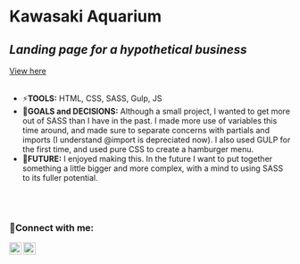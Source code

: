 # Kawasaki Aquarium

## _Landing page for a hypothetical business_

[View here](https://aquarium-landing.vercel.app/) <br><br>

- ⚡**TOOLS:** HTML, CSS, SASS, Gulp, JS <br>
- 🥅**GOALS and DECISIONS:** Although a small project, I wanted to get more out of SASS than I have in the past. I made more use of variables this time around, and made sure to separate concerns with partials and imports (I understand @import is depreciated now). I also used GULP for the first time, and used pure CSS to create a hamburger menu.<br>
- 🌱**FUTURE:** I enjoyed making this. In the future I want to put together something a little bigger and more complex, with a mind to using SASS to its fuller potential.

<br><br>

### 👯Connect with me:

[<img align="left" alt="LinkedIn logo | LinkedIn" width="22px" src="https://cdn.jsdelivr.net/npm/simple-icons@v3/icons/linkedin.svg" />][linkedin]
[<img align="left" alt="Instagram logo | Instagram" width="22px" src="https://cdn.jsdelivr.net/npm/simple-icons@v3/icons/instagram.svg" />][instagram]

[instagram]: https://instagram.com/jordy__sup/
[linkedin]: https://www.linkedin.com/in/jordan-white-39a624166
